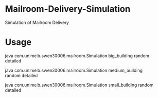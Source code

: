 # Mailroom-Delivery-Simulation
Simulation of Mailroom Delivery

# Usage
java com.unimelb.swen30006.mailroom.Simulation big_building random detailed

java com.unimelb.swen30006.mailroom.Simulation medium_building random detailed

java com.unimelb.swen30006.mailroom.Simulation small_building random detailed
